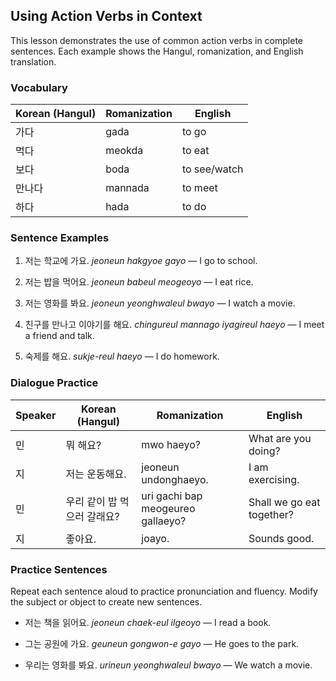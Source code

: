 ## Using Action Verbs in Context

This lesson demonstrates the use of common action verbs in complete sentences. Each example shows the Hangul, romanization, and English translation.

### Vocabulary

| Korean (Hangul) | Romanization | English      |
|-----------------|--------------|--------------|
| 가다            | gada         | to go        |
| 먹다            | meokda       | to eat       |
| 보다            | boda         | to see/watch |
| 만나다          | mannada      | to meet      |
| 하다            | hada         | to do        |

### Sentence Examples

1. 저는 학교에 가요.
   *jeoneun hakgyoe gayo* — I go to school.

2. 저는 밥을 먹어요.
   *jeoneun babeul meogeoyo* — I eat rice.

3. 저는 영화를 봐요.
   *jeoneun yeonghwaleul bwayo* — I watch a movie.

4. 친구를 만나고 이야기를 해요.
   *chingureul mannago iyagireul haeyo* — I meet a friend and talk.

5. 숙제를 해요.
   *sukje-reul haeyo* — I do homework.

### Dialogue Practice

| Speaker | Korean (Hangul)                   | Romanization                             | English                     |
|---------|-----------------------------------|------------------------------------------|-----------------------------|
| 민      | 뭐 해요?                          | mwo haeyo?                               | What are you doing?         |
| 지      | 저는 운동해요.                    | jeoneun undonghaeyo.                     | I am exercising.            |
| 민      | 우리 같이 밥 먹으러 갈래요?        | uri gachi bap meogeureo gallaeyo?          | Shall we go eat together?   |
| 지      | 좋아요.                          | joayo.                                   | Sounds good.                |

### Practice Sentences

Repeat each sentence aloud to practice pronunciation and fluency. Modify the subject or object to create new sentences.

- 저는 책을 읽어요.
  *jeoneun chaek-eul ilgeoyo* — I read a book.

- 그는 공원에 가요.
  *geuneun gongwon-e gayo* — He goes to the park.

- 우리는 영화를 봐요.
  *urineun yeonghwaleul bwayo* — We watch a movie.
